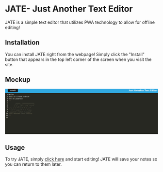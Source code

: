 # JATE- Just Another Text Editor

JATE is a simple text editor that utilizes PWA technology to allow for offline editing!

## Installation

You can install JATE right from the webpage! Simply click the "Install" button that appears in the top left corner of the screen when you visit the site.

## Mockup

![Mockup](./src/JATE.png)

## Usage

To try JATE, simply [click here](https://jate-offline-text-editor.herokuapp.com/) and start editing! JATE will save your notes so you can return to them later.
